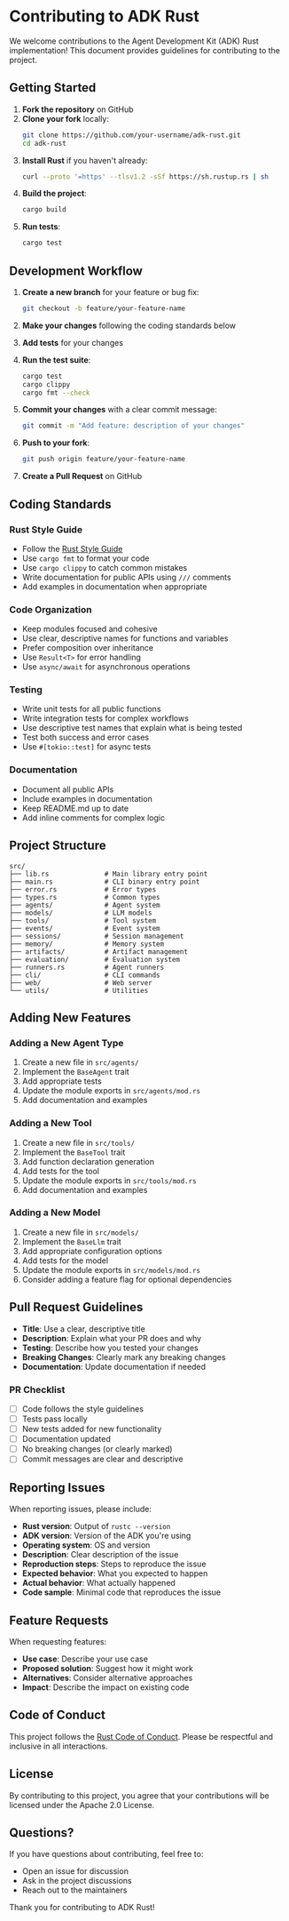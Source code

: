# Contributing to ADK Rust

We welcome contributions to the Agent Development Kit (ADK) Rust implementation! This document provides guidelines for contributing to the project.

## Getting Started

1. **Fork the repository** on GitHub
2. **Clone your fork** locally:
   ```bash
   git clone https://github.com/your-username/adk-rust.git
   cd adk-rust
   ```
3. **Install Rust** if you haven't already:
   ```bash
   curl --proto '=https' --tlsv1.2 -sSf https://sh.rustup.rs | sh
   ```
4. **Build the project**:
   ```bash
   cargo build
   ```
5. **Run tests**:
   ```bash
   cargo test
   ```

## Development Workflow

1. **Create a new branch** for your feature or bug fix:
   ```bash
   git checkout -b feature/your-feature-name
   ```

2. **Make your changes** following the coding standards below

3. **Add tests** for your changes

4. **Run the test suite**:
   ```bash
   cargo test
   cargo clippy
   cargo fmt --check
   ```

5. **Commit your changes** with a clear commit message:
   ```bash
   git commit -m "Add feature: description of your changes"
   ```

6. **Push to your fork**:
   ```bash
   git push origin feature/your-feature-name
   ```

7. **Create a Pull Request** on GitHub

## Coding Standards

### Rust Style Guide

- Follow the [Rust Style Guide](https://doc.rust-lang.org/nightly/style-guide/)
- Use `cargo fmt` to format your code
- Use `cargo clippy` to catch common mistakes
- Write documentation for public APIs using `///` comments
- Add examples in documentation when appropriate

### Code Organization

- Keep modules focused and cohesive
- Use clear, descriptive names for functions and variables
- Prefer composition over inheritance
- Use `Result<T>` for error handling
- Use `async/await` for asynchronous operations

### Testing

- Write unit tests for all public functions
- Write integration tests for complex workflows
- Use descriptive test names that explain what is being tested
- Test both success and error cases
- Use `#[tokio::test]` for async tests

### Documentation

- Document all public APIs
- Include examples in documentation
- Keep README.md up to date
- Add inline comments for complex logic

## Project Structure

```
src/
├── lib.rs              # Main library entry point
├── main.rs             # CLI binary entry point
├── error.rs            # Error types
├── types.rs            # Common types
├── agents/             # Agent system
├── models/             # LLM models
├── tools/              # Tool system
├── events/             # Event system
├── sessions/           # Session management
├── memory/             # Memory system
├── artifacts/          # Artifact management
├── evaluation/         # Evaluation system
├── runners.rs          # Agent runners
├── cli/                # CLI commands
├── web/                # Web server
└── utils/              # Utilities
```

## Adding New Features

### Adding a New Agent Type

1. Create a new file in `src/agents/`
2. Implement the `BaseAgent` trait
3. Add appropriate tests
4. Update the module exports in `src/agents/mod.rs`
5. Add documentation and examples

### Adding a New Tool

1. Create a new file in `src/tools/`
2. Implement the `BaseTool` trait
3. Add function declaration generation
4. Add tests for the tool
5. Update the module exports in `src/tools/mod.rs`
6. Add documentation and examples

### Adding a New Model

1. Create a new file in `src/models/`
2. Implement the `BaseLlm` trait
3. Add appropriate configuration options
4. Add tests for the model
5. Update the module exports in `src/models/mod.rs`
6. Consider adding a feature flag for optional dependencies

## Pull Request Guidelines

- **Title**: Use a clear, descriptive title
- **Description**: Explain what your PR does and why
- **Testing**: Describe how you tested your changes
- **Breaking Changes**: Clearly mark any breaking changes
- **Documentation**: Update documentation if needed

### PR Checklist

- [ ] Code follows the style guidelines
- [ ] Tests pass locally
- [ ] New tests added for new functionality
- [ ] Documentation updated
- [ ] No breaking changes (or clearly marked)
- [ ] Commit messages are clear and descriptive

## Reporting Issues

When reporting issues, please include:

- **Rust version**: Output of `rustc --version`
- **ADK version**: Version of the ADK you're using
- **Operating system**: OS and version
- **Description**: Clear description of the issue
- **Reproduction steps**: Steps to reproduce the issue
- **Expected behavior**: What you expected to happen
- **Actual behavior**: What actually happened
- **Code sample**: Minimal code that reproduces the issue

## Feature Requests

When requesting features:

- **Use case**: Describe your use case
- **Proposed solution**: Suggest how it might work
- **Alternatives**: Consider alternative approaches
- **Impact**: Describe the impact on existing code

## Code of Conduct

This project follows the [Rust Code of Conduct](https://www.rust-lang.org/policies/code-of-conduct). Please be respectful and inclusive in all interactions.

## License

By contributing to this project, you agree that your contributions will be licensed under the Apache 2.0 License.

## Questions?

If you have questions about contributing, feel free to:

- Open an issue for discussion
- Ask in the project discussions
- Reach out to the maintainers

Thank you for contributing to ADK Rust!

